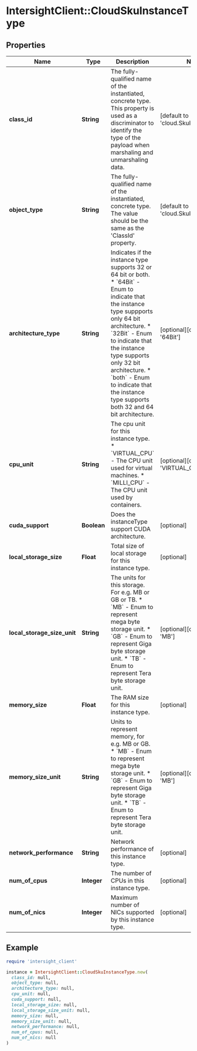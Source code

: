 # IntersightClient::CloudSkuInstanceType

## Properties

| Name | Type | Description | Notes |
| ---- | ---- | ----------- | ----- |
| **class_id** | **String** | The fully-qualified name of the instantiated, concrete type. This property is used as a discriminator to identify the type of the payload when marshaling and unmarshaling data. | [default to &#39;cloud.SkuInstanceType&#39;] |
| **object_type** | **String** | The fully-qualified name of the instantiated, concrete type. The value should be the same as the &#39;ClassId&#39; property. | [default to &#39;cloud.SkuInstanceType&#39;] |
| **architecture_type** | **String** | Indicates if the instance type supports 32 or 64 bit or both. * &#x60;64Bit&#x60; - Enum to indicate that the instance type suppports only 64 bit architecture. * &#x60;32Bit&#x60; - Enum to indicate that the instance type supports only 32 bit architecture. * &#x60;both&#x60; - Enum to indicate that the instance type supports both 32 and 64 bit architecture. | [optional][default to &#39;64Bit&#39;] |
| **cpu_unit** | **String** | The cpu unit for this instance type. * &#x60;VIRTUAL_CPU&#x60; - The CPU unit used for virtual machines. * &#x60;MILLI_CPU&#x60; - The CPU unit used by containers. | [optional][default to &#39;VIRTUAL_CPU&#39;] |
| **cuda_support** | **Boolean** | Does the instanceType support CUDA architecture. | [optional] |
| **local_storage_size** | **Float** | Total size of local storage for this instance type. | [optional] |
| **local_storage_size_unit** | **String** | The units for this storage. For e.g. MB or GB or TB. * &#x60;MB&#x60; - Enum to represent mega byte storage unit. * &#x60;GB&#x60; - Enum to represent Giga byte storage unit. * &#x60;TB&#x60; - Enum to represent Tera byte storage unit. | [optional][default to &#39;MB&#39;] |
| **memory_size** | **Float** | The RAM size for this instance type. | [optional] |
| **memory_size_unit** | **String** | Units to represent memory, for e.g. MB or GB. * &#x60;MB&#x60; - Enum to represent mega byte storage unit. * &#x60;GB&#x60; - Enum to represent Giga byte storage unit. * &#x60;TB&#x60; - Enum to represent Tera byte storage unit. | [optional][default to &#39;MB&#39;] |
| **network_performance** | **String** | Network performance of this instance type. | [optional] |
| **num_of_cpus** | **Integer** | The number of CPUs in this instance type. | [optional] |
| **num_of_nics** | **Integer** | Maximum number of NICs supported by this instance type. | [optional] |

## Example

```ruby
require 'intersight_client'

instance = IntersightClient::CloudSkuInstanceType.new(
  class_id: null,
  object_type: null,
  architecture_type: null,
  cpu_unit: null,
  cuda_support: null,
  local_storage_size: null,
  local_storage_size_unit: null,
  memory_size: null,
  memory_size_unit: null,
  network_performance: null,
  num_of_cpus: null,
  num_of_nics: null
)
```

